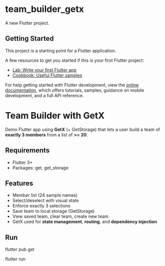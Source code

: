 # team_builder_getx

A new Flutter project.

## Getting Started

This project is a starting point for a Flutter application.

A few resources to get you started if this is your first Flutter project:

- [Lab: Write your first Flutter app](https://docs.flutter.dev/get-started/codelab)
- [Cookbook: Useful Flutter samples](https://docs.flutter.dev/cookbook)

For help getting started with Flutter development, view the
[online documentation](https://docs.flutter.dev/), which offers tutorials,
samples, guidance on mobile development, and a full API reference.

# Team Builder with GetX

Demo Flutter app using **GetX** (+ GetStorage) that lets a user build a team of **exactly 3 members** from a list of **>= 20**.

## Requirements
- Flutter 3+
- Packages: get, get_storage

## Features
- Member list (24 sample names)
- Select/deselect with visual state
- Enforce exactly 3 selections
- Save team to local storage (GetStorage)
- View saved team, clear team, create new team
- GetX used for **state management**, **routing**, and **dependency injection**

## Run
flutter pub get

flutter run


